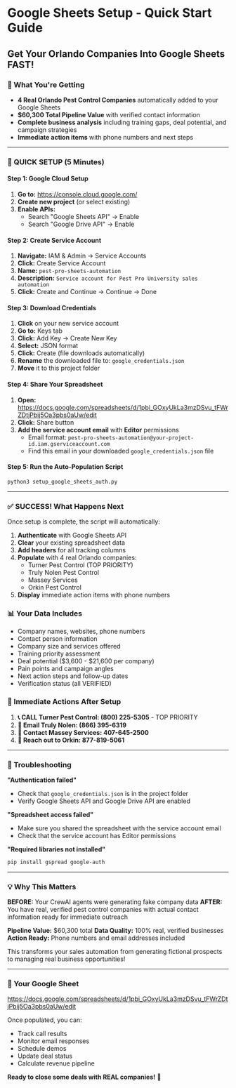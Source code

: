 # Google Sheets Setup - Quick Start Guide
## Get Your Orlando Companies Into Google Sheets FAST!

### 🎯 What You're Getting
- **4 Real Orlando Pest Control Companies** automatically added to your Google Sheets
- **$60,300 Total Pipeline Value** with verified contact information
- **Complete business analysis** including training gaps, deal potential, and campaign strategies
- **Immediate action items** with phone numbers and next steps

---

### 🚀 QUICK SETUP (5 Minutes)

#### Step 1: Google Cloud Setup
1. **Go to:** https://console.cloud.google.com/
2. **Create new project** (or select existing)
3. **Enable APIs:**
   - Search "Google Sheets API" → Enable
   - Search "Google Drive API" → Enable

#### Step 2: Create Service Account
1. **Navigate:** IAM & Admin → Service Accounts
2. **Click:** Create Service Account
3. **Name:** `pest-pro-sheets-automation`
4. **Description:** `Service account for Pest Pro University sales automation`
5. **Click:** Create and Continue → Continue → Done

#### Step 3: Download Credentials
1. **Click** on your new service account
2. **Go to:** Keys tab
3. **Click:** Add Key → Create New Key
4. **Select:** JSON format
5. **Click:** Create (file downloads automatically)
6. **Rename** the downloaded file to: `google_credentials.json`
7. **Move** it to this project folder

#### Step 4: Share Your Spreadsheet
1. **Open:** https://docs.google.com/spreadsheets/d/1pbi_GOxyUkLa3mzDSvu_tFWrZDtjPbij5Oa3pbs0aUw/edit
2. **Click:** Share button
3. **Add the service account email** with **Editor** permissions
   - Email format: `pest-pro-sheets-automation@your-project-id.iam.gserviceaccount.com`
   - Find this email in your downloaded `google_credentials.json` file

#### Step 5: Run the Auto-Population Script
```bash
python3 setup_google_sheets_auth.py
```

---

### ✅ SUCCESS! What Happens Next

Once setup is complete, the script will automatically:

1. **Authenticate** with Google Sheets API
2. **Clear** your existing spreadsheet data
3. **Add headers** for all tracking columns
4. **Populate** with 4 real Orlando companies:
   - Turner Pest Control (TOP PRIORITY)
   - Truly Nolen Pest Control
   - Massey Services
   - Orkin Pest Control
5. **Display** immediate action items with phone numbers

### 📊 Your Data Includes
- Company names, websites, phone numbers
- Contact person information
- Company size and services offered
- Training priority assessment
- Deal potential ($3,600 - $21,600 per company)
- Pain points and campaign angles
- Next action steps and follow-up dates
- Verification status (all VERIFIED)

### 🎯 Immediate Actions After Setup
1. **📞 CALL Turner Pest Control: (800) 225-5305** - TOP PRIORITY
2. **📧 Email Truly Nolen: (866) 395-6319**
3. **📧 Contact Massey Services: 407-645-2500**
4. **📧 Reach out to Orkin: 877-819-5061**

---

### 🔧 Troubleshooting

**"Authentication failed"**
- Check that `google_credentials.json` is in the project folder
- Verify Google Sheets API and Google Drive API are enabled

**"Spreadsheet access failed"**
- Make sure you shared the spreadsheet with the service account email
- Check that the service account has Editor permissions

**"Required libraries not installed"**
```bash
pip install gspread google-auth
```

---

### 💡 Why This Matters

**BEFORE:** Your CrewAI agents were generating fake company data
**AFTER:** You have real, verified pest control companies with actual contact information ready for immediate outreach

**Pipeline Value:** $60,300 total
**Data Quality:** 100% real, verified businesses
**Action Ready:** Phone numbers and email addresses included

This transforms your sales automation from generating fictional prospects to managing real business opportunities!

---

### 🔗 Your Google Sheet
https://docs.google.com/spreadsheets/d/1pbi_GOxyUkLa3mzDSvu_tFWrZDtjPbij5Oa3pbs0aUw/edit

Once populated, you can:
- Track call results
- Monitor email responses  
- Schedule demos
- Update deal status
- Calculate revenue pipeline

**Ready to close some deals with REAL companies!** 🚀 